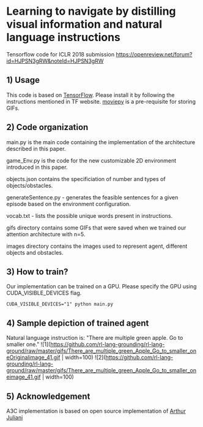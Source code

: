 # Learning to navigate by distilling visual information and natural language instructions
Tensorflow code for ICLR 2018 submission https://openreview.net/forum?id=HJPSN3gRW&noteId=HJPSN3gRW

## 1) Usage
This code is based on [TensorFlow](https://www.tensorflow.org/). Please install it by following the instructions mentioned in TF website. [moviepy](https://pypi.python.org/pypi/moviepy) is a pre-requisite for storing GIFs.

## 2) Code organization
main.py is the main code containing the implementation of the architecture described in this paper. 

game_Env.py is the code for the new customizable 2D environment introduced in this paper. 

objects.json contains the specificiation of number and types of objects/obstacles. 

generateSentence.py - generates the feasible sentences for a given episode based on the environment configuration. 

vocab.txt - lists the possible unique words present in instructions. 

gifs directory contains some GIFs that were saved when we trained our attention architecture with n=5.

images directory contains the images used to represent agent, different objects and obstacles.

## 3) How to train?
Our implementation can be trained on a GPU. Please specify the GPU using CUDA_VISIBLE_DEVICES flag.
```
CUDA_VISIBLE_DEVICES="1" python main.py 
```

## 4) Sample depiction of trained agent
Natural language instruction is: "There are multiple green apple. Go to smaller one."
![1](https://github.com/rl-lang-grounding/rl-lang-ground/raw/master/gifs/There_are_multiple_green_Apple_Go_to_smaller_oneOriginalimage_41.gif | width=100)
![2](https://github.com/rl-lang-grounding/rl-lang-ground/raw/master/gifs/There_are_multiple_green_Apple_Go_to_smaller_oneimage_41.gif | width=100)

## 5) Acknowledgement
A3C implementation is based on open source implementation of [Arthur Juliani](https://github.com/awjuliani/DeepRL-Agents)



